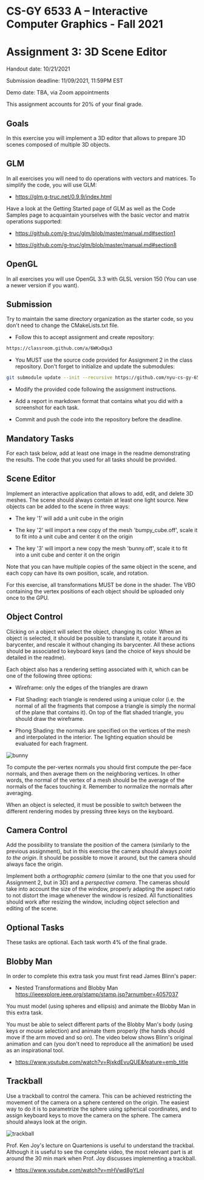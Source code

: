 # CS-GY 6533 A – Interactive Computer Graphics - Fall 2021

# Assignment 3: 3D Scene Editor

Handout date: 10/21/2021

Submission deadline: 11/09/2021, 11:59PM EST

Demo date: TBA, via Zoom appointments

This assignment accounts for 20% of your final grade. 

## Goals

In this exercise you will implement a 3D editor that allows to prepare 3D scenes composed of multiple 3D objects.

## GLM

In all exercises you will need to do operations with vectors and matrices. To simplify the code, you will use GLM:

* https://glm.g-truc.net/0.9.9/index.html

Have a look at the Getting Started page of GLM as well as the Code Samples page to acquaintain yourselves with the basic vector and matrix operations supported:

* https://github.com/g-truc/glm/blob/master/manual.md#section1

* https://github.com/g-truc/glm/blob/master/manual.md#section8

## OpenGL

In all exercises you will use OpenGL 3.3 with GLSL version 150 (You can use a newer version if you want).

## Submission

Try to maintain the same directory organization as the starter code, so you don't need to change the CMakeLists.txt file.

* Follow this to accept assignment and create repository: 

```bash
https://classroom.github.com/a/6WKxDqa3
```

* You MUST use the source code provided for Assignment 2 in the class repository. Don't forget to initialize and update the submodules: 

```bash
git submodule update --init --recursive https://github.com/nyu-cs-gy-6533-fall-2020/base 
```

* Modify the provided code following the assignment instructions.

* Add a report in markdown format that contains what you did with a screenshot for each task.

* Commit and push the code into the repository before the deadline.

## Mandatory Tasks

For each task below, add at least one image in the readme demonstrating the results. The code that you used for all tasks should be provided.

## Scene Editor

Implement an interactive application that allows to add, edit, and delete 3D meshes. The scene should always contain at least one light source. New objects can be added to the scene in three ways:

* The key '1' will add a unit cube in the origin

* The key '2' will import a new copy of the mesh 'bumpy_cube.off', scale it to fit into a unit cube and center it on the origin

* The key '3' will import a new copy the mesh 'bunny.off', scale it to fit into a unit cube and center it on the origin

Note that you can have multiple copies of the same object in the scene, and each copy can have its own position, scale, and rotation.

For this exercise, all transformations MUST be done in the shader. The VBO containing the vertex positions of each object should be uploaded only once to the GPU. 

## Object Control

Clicking on a object will select the object, changing its color. When an object is selected, it should be possible to translate it, rotate it around its barycenter, and rescale it without changing its barycenter. All these actions should be associated to keyboard keys (and the choice of keys should be detailed in the readme).

Each object also has a rendering setting associated with it, which can be one of the following three options:

* Wireframe: only the edges of the triangles are drawn

* Flat Shading: each triangle is rendered using a unique color (i.e. the normal of all the fragments that compose a triangle is simply the normal of the plane that contains it). On top of the flat shaded triangle, you should draw the wireframe.

* Phong Shading: the normals are specified on the vertices of the mesh and interpolated in the interior. The lighting equation should be evaluated for each fragment.

![bunny](bunny.png)
   
To compute the per-vertex normals you should first compute the per-face normals, and then average them on the neighboring vertices. In other words, the normal of the vertex of a mesh should be the average of the normals of the faces touching it. Remember to normalize the normals after averaging.

When an object is selected, it must be possible to switch between the different rendering modes by pressing three keys on the keyboard.

## Camera Control

Add the possibility to translate the position of the camera (similarly to the previous assignment), but in this exercise the camera should always *point to the origin*. It should be possible to move it around, but the camera should always face the origin.

Implement both a *orthographic camera* (similar to the one that you used for Assignment 2, but in 3D) and a *perspective camera*. The cameras should take into account the size of the window, properly adapting the aspect ratio to not distort the image whenever the window is resized. All functionalities should work after resizing the window, including object selection and editing of the scene.

## Optional Tasks

These tasks are optional. Each task worth 4% of the final grade.

## Blobby Man

In order to complete this extra task you must first read James Blinn's paper: 

* Nested Transformations and Blobby Man https://ieeexplore.ieee.org/stamp/stamp.jsp?arnumber=4057037

You must model (using spheres and ellipsis) and animate the Blobby Man in this extra task.

You must be able to select different parts of the Blobby Man's body (using keys or mouse selection) and animate them properly (the hands should move if the arm moved and so on). The video below shows Blinn's original animation and can (you don't need to reproduce all the animation) be used as an inspirational tool.

* https://www.youtube.com/watch?v=RjxkdEvuQUE&feature=emb_title

## Trackball

Use a trackball to control the camera. This can be achieved restricting the movement of the camera on a sphere centered on the origin. The easiest way to do it is to parametrize the sphere using spherical coordinates, and to assign keyboard keys to move the camera on the sphere. The camera should always look at the origin.

![trackball](trackball.png)

Prof. Ken Joy's lecture on Quartenions is useful to understand the trackbal. Although it is useful to see the complete video, the most relevant part is at around the 30 min mark when Prof. Joy discusses implementing a trackball.

* https://www.youtube.com/watch?v=mHVwd8gYLnI
